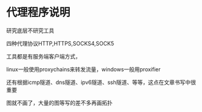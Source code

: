 # 代理程序说明

研究底层不研究工具

四种代理协议HTTP,HTTPS,SOCKS4,SOCK5

工具都是有服务端客户端方式，

linux一般使用proxychains来转发流量，windows一般用proxifier

还有根据icmp隧道、dns隧道、ipv6隧道、ssh隧道、等等，这点在文章书写中很重要

图就不画了，大量的图等写的差不多再画拓扑